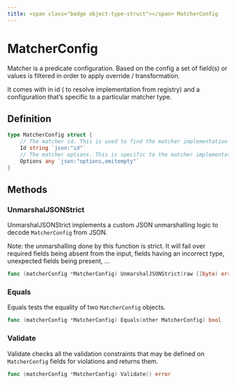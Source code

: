 ```yaml
---
title: <span class="badge object-type-struct"></span> MatcherConfig
---
```

# <span class="badge object-type-struct"></span> MatcherConfig

Matcher is a predicate configuration. Based on the config a set of field(s) or values is filtered in order to apply override / transformation.

It comes with in id ( to resolve implementation from registry) and a configuration that’s specific to a particular matcher type.

## Definition

```go
type MatcherConfig struct {
    // The matcher id. This is used to find the matcher implementation from registry.
    Id string `json:"id"`
    // The matcher options. This is specific to the matcher implementation.
    Options any `json:"options,omitempty"`
}
```
## Methods

### <span class="badge object-method"></span> UnmarshalJSONStrict

UnmarshalJSONStrict implements a custom JSON unmarshalling logic to decode `MatcherConfig` from JSON.

Note: the unmarshalling done by this function is strict. It will fail over required fields being absent from the input, fields having an incorrect type, unexpected fields being present, …

```go
func (matcherConfig *MatcherConfig) UnmarshalJSONStrict(raw []byte) error
```

### <span class="badge object-method"></span> Equals

Equals tests the equality of two `MatcherConfig` objects.

```go
func (matcherConfig *MatcherConfig) Equals(other MatcherConfig) bool
```

### <span class="badge object-method"></span> Validate

Validate checks all the validation constraints that may be defined on `MatcherConfig` fields for violations and returns them.

```go
func (matcherConfig *MatcherConfig) Validate() error
```

